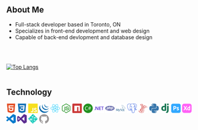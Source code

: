 
## About Me

- Full-stack developer based in Toronto, ON
- Specializes in front-end development and web design
- Capable of back-end devlopment and database design


<br>
<br>

[![Top Langs](https://github-readme-stats.vercel.app/api/top-langs/?username=a-hagar&layout=compact&langs_count=4)](https://github.com/anuraghazra/github-readme-stats)
<br>
<br>


## Technology
<img width='5%' src='./img/html5.svg'> <img width='5%' src='./img/css3.svg'> <img width='5%' src='./img/javascript.svg'> <img width='5%' src='./img/jquery.svg'> <img width='5%' src='./img/react.svg'> <img width='5%' src='./img/nodedotjs.svg'> <img width='5%' src='./img/npm.svg'> <img width='5%' src='./img/csharp.svg'> <img width='5%' src='./img/dotnet.svg'> <img width='5%' src='./img/php.svg'> <img width='5%' src='./img/mysql.svg'> <img width='5%' src='./img/postgresql.svg'> <img width='5%' src='./img/microsoftsqlserver.svg'> <img width='5%' src='./img/python.svg'> <img width='5%' src='./img/django.svg'> <img width='5%' src='./img/adobephotoshop.svg'> <img width='5%' src='./img/adobexd.svg'> <img width='5%' src='./img/visualstudiocode.svg'> <img width='5%' src='./img/visualstudio.svg'> <img width='5%' src='./img/netlify.svg'> <img width='5%' src='./img/github.svg'>

<br>


